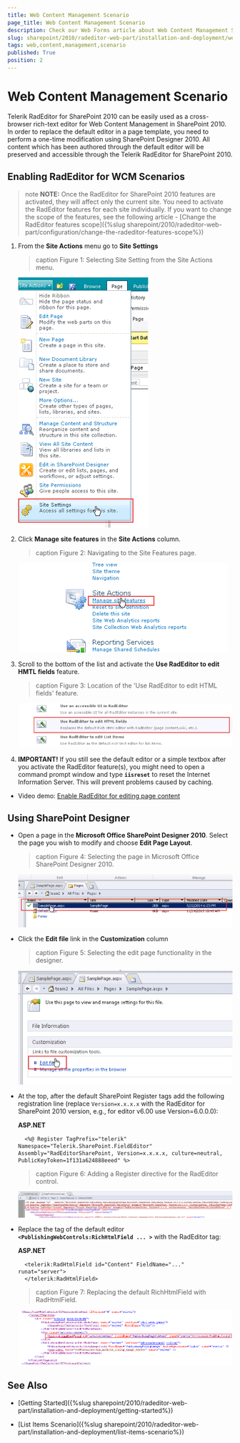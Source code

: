 ```yaml
---
title: Web Content Management Scenario
page_title: Web Content Management Scenario
description: Check our Web Forms article about Web Content Management Scenario.
slug: sharepoint/2010/radeditor-web-part/installation-and-deployment/web-content-management-scenario
tags: web,content,management,scenario
published: True
position: 2
---
```


# Web Content Management Scenario



Telerik RadEditor for SharePoint 2010 can be easily used as a cross-browser rich-text editor for Web Content Management in SharePoint 2010. In order to replace the default editor in a page template, you need to perform a one-time modification using SharePoint Designer 2010. All content which has been authored through the default editor will be preserved and accessible through the Telerik RadEditor for SharePoint 2010.

## Enabling RadEditor for WCM Scenarios

>note  **NOTE:** Once the RadEditor for SharePoint 2010 features are activated, they will affect only the current site. You need to activate the RadEditor features for each site individually. If you want to change the scope of the features, see the following article - [Change the RadEditor features scope]({%slug sharepoint/2010/radeditor-web-part/configuration/change-the-radeditor-features-scope%})



1. From the **Site Actions** menu go to **Site Settings**

	>caption Figure 1: Selecting Site Setting from the Site Actions menu.


	![sp 2010-open-site-settings](images/sp2010-open-site-settings.png)

2. Click **Manage site features** in the **Site Actions** column.

	>caption Figure 2: Navigating to the Site Features page.

	![sp 2010-select-manage-features](images/sp2010-select-manage-features.png)

3. Scroll to the bottom of the list and activate the **Use RadEditor to edit HMTL fields** feature.

	>caption Figure 3: Location of the 'Use RadEditor to edit HTML fields' feature.

	![sp 2010-enable-editor-for-html-fields](images/sp2010-enable-editor-for-html-fields.png)

4. **IMPORTANT!** If you still see the default editor or a simple textbox after you activate the RadEditor feature(s), you might need to open a command prompt window and type **`iisreset`** to reset the Internet Information Server. This will prevent problems caused by caching.

* Video demo: [Enable RadEditor for editing page content](https://www.telerik.com/support/kb/aspnet-ajax/editor/details/enabling-radeditor-in-sharepoint#Enable-RadEditor-for-editing-page-content)

## Using SharePoint Designer

* Open a page in the **Microsoft Office SharePoint Designer 2010**. Select the page you wish to modify and choose **Edit Page Layout**.

	>caption Figure 4: Selecting the page in Microsoft Office SharePoint Designer 2010.

	![sp 2010-select-page-in-designer](images/sp2010-select-page-in-designer.png)

* Click the **Edit file** link in the **Customization** column

	>caption Figure 5: Selecting the edit page functionality in the designer.

	![sp 2010-select-edit-file-in-designer](images/sp2010-select-edit-file-in-designer.png)

* At the top, after the default SharePoint Register tags add the following registration line (replace `Version=x.x.x.x` with the RadEditor for SharePoint 2010 version, e.g., for editor v6.00 use Version=6.0.0.0):

	**ASP.NET**

		<%@ Register TagPrefix="telerik" Namespace="Telerik.SharePoint.FieldEditor" Assembly="RadEditorSharePoint, Version=x.x.x.x, culture=neutral, PublicKeyToken=1f131a624888eeed" %>


	>caption Figure 6: Adding a Register directive for the RadEditor control.

	![sp 2010-register-rad-editor](images/sp2010-register-rad-editor.png)

* Replace the tag of the default editor **`<PublishingWebControls:RichHtmlField ... >`** with the RadEditor tag:

	**ASP.NET**

		<telerik:RadHtmlField id="Content" FieldName="..." runat="server">
		</telerik:RadHtmlField>


	>caption Figure 7: Replacing the default RichHtmlField with RadHtmlField.

	![sp 2010-richhtmlfield-location](images/sp2010-richhtmlfield-location.png)

## See Also

 * [Getting Started]({%slug sharepoint/2010/radeditor-web-part/installation-and-deployment/getting-started%})

 * [List Items Scenario]({%slug sharepoint/2010/radeditor-web-part/installation-and-deployment/list-items-scenario%})
